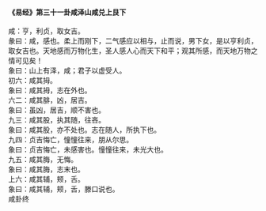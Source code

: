 <font face=微软雅黑>

#### 《易经》第三十一卦咸泽山咸兑上艮下   

咸：亨，利贞，取女吉。   
彖曰：咸，感也。柔上而刚下，二气感应以相与，止而说，男下女，是以亨利贞，取女吉也。天地感而万物化生，圣人感人心而天下和平；观其所感，而天地万物之情可见矣！   
象曰：山上有泽，咸；君子以虚受人。   
初六：咸其拇。   
象曰：咸其拇，志在外也。   
六二：咸其腓，凶，居吉。   
象曰：虽凶，居吉，顺不害也。   
九三：咸其股，执其随，往吝。   
象曰：咸其股，亦不处也。志在随人，所执下也。   
九四：贞吉悔亡，憧憧往来，朋从尔思。   
象曰：贞吉悔亡，未感害也。憧憧往来，未光大也。   
九五：咸其脢，无悔。   
象曰：咸其脢，志末也。   
上六：咸其辅，颊，舌。   
象曰：咸其辅，颊，舌，滕口说也。   
咸卦终   

</font>
